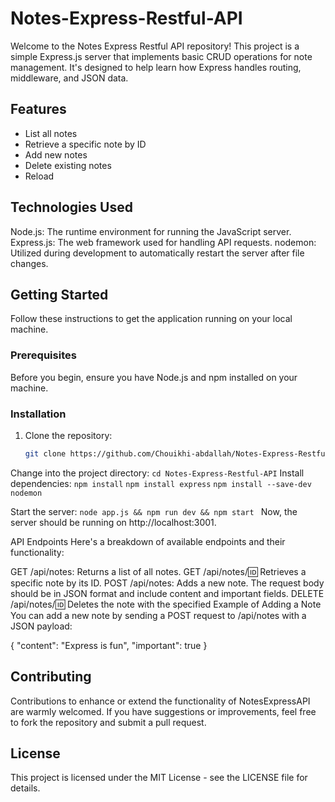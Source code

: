 # Notes-Express-Restful-API

Welcome to the Notes Express Restful API repository! This project is a simple Express.js server that implements basic CRUD operations for note management. It's designed to help learn how Express handles routing, middleware, and JSON data.

## Features

- List all notes
- Retrieve a specific note by ID
- Add new notes
- Delete existing notes
- Reload 

## Technologies Used
Node.js: The runtime environment for running the JavaScript server.
Express.js: The web framework used for handling API requests.
nodemon: Utilized during development to automatically restart the server after file changes.

## Getting Started

Follow these instructions to get the application running on your local machine.


### Prerequisites

Before you begin, ensure you have Node.js and npm installed on your machine.

### Installation

1. Clone the repository:
   ```bash
   git clone https://github.com/Chouikhi-abdallah/Notes-Express-Restful-API.git

Change into the project directory:
`cd Notes-Express-Restful-API`
Install dependencies:
`npm install`
`npm install express`
`npm install --save-dev nodemon`
 
Start the server:
`node app.js && npm run dev && npm start `
Now, the server should be running on http://localhost:3001.

API Endpoints
Here's a breakdown of available endpoints and their functionality:

GET /api/notes: Returns a list of all notes.
GET /api/notes/:id: Retrieves a specific note by its ID.
POST /api/notes: Adds a new note. The request body should be in JSON format and include content and important fields.
DELETE /api/notes/:id: Deletes the note with the specified
Example of Adding a Note
You can add a new note by sending a POST request to /api/notes with a JSON payload:

{
  "content": "Express is fun",
  "important": true
}

## Contributing
Contributions to enhance or extend the functionality of NotesExpressAPI are warmly welcomed. If you have suggestions or improvements, feel free to fork the repository and submit a pull request.

## License
This project is licensed under the MIT License - see the LICENSE file for details.